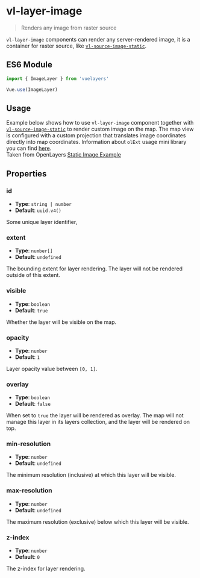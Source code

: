 # vl-layer-image

> Renders any image from raster source

`vl-layer-image` components can render any server-rendered image, it is a container for
raster source, like [`vl-source-image-static`](/docs/component/image-static-source.md).

## ES6 Module

```javascript
import { ImageLayer } from 'vuelayers'

Vue.use(ImageLayer)
```

## Usage

Example below shows how to use `vl-layer-image` component together with [`vl-source-image-static`](/docs/component/image-static-source.md)
to render custom image on the map. The map view is configured with a custom projection that translates image coordinates 
directly into map coordinates. Information about `olExt` usage mini library you can find [here](/docs/misc/ol-ext.md).   
Taken from OpenLayers [Static Image Example](http://openlayers.org/en/latest/examples/static-image.html) 

<vuep template="#usage-example"></vuep>

<script v-pre type="text/x-template" id="usage-example">
<template>
  <vl-map :load-tiles-while-animating="true" :load-tiles-while-interacting="true" style="height: 400px">
    <vl-view :projection="projection" :zoom.sync="zoom" :center.sync="center" :rotation.sync="rotation"></vl-view>

    <vl-layer-image id="xkcd">
      <vl-source-image-static :url="imgUrl" :size="imgSize" :extent="imgExtent" :projection="projection"
                              :attributions="imgCopyright"></vl-source-image-static>
    </vl-layer-image>
  </vl-map>
</template>

<script>
  // Map views always need a projection.  Here we just want to map image
  // coordinates directly to map coordinates, so we create a projection that uses
  // the image extent in pixels.
  let size = [1024, 968]
  let extent = [0, 0, ...size]
  // create custom projection for image 
  // NOTE: VueLayers.olExt available only in UMD build
  // in ES build it should be imported explicitly from 'vuelayers/lib/ol-ext'
  let customProj = new ol.proj.Projection({
    code: 'xkcd-image',
    units: 'pixels',
    extent,
  })
  // add it to the list of known projections
  ol.proj.addProjection(customProj)

  export default {
    data () {
      return { 
        zoom: 2,
        maxZoom: 8,
        center: [size[0] / 2, size[1] / 2],
        rotation: 0,
        projection: customProj.getCode(),
        imgUrl: 'https://imgs.xkcd.com/comics/online_communities.png',
        imgCopyright: '© <a href="http://xkcd.com/license.html">xkcd</a>',
        imgSize: size,
        imgExtent: extent,
      }
    },
  }
</script>
</script>

## Properties

### id

- **Type**: `string | number`
- **Default**: `uuid.v4()`

Some unique layer identifier,

### extent

- **Type**: `number[]`
- **Default**: `undefined`

The bounding extent for layer rendering. The layer will not be rendered outside of this extent.

### visible

- **Type**: `boolean`
- **Default**: `true`

Whether the layer will be visible on the map.

### opacity

- **Type**: `number`
- **Default**: `1`

Layer opacity value between `[0, 1]`.

### overlay

- **Type**: `boolean`
- **Default**: `false`

When set to `true` the layer will be rendered as overlay. The map will not manage this layer in its layers collection, 
and the layer will be rendered on top.

### min-resolution

- **Type**: `number`
- **Default**: `undefined`

The minimum resolution (inclusive) at which this layer will be visible.

### max-resolution

- **Type**: `number`
- **Default**: `undefined`

The maximum resolution (exclusive) below which this layer will be visible.

### z-index

- **Type**: `number`
- **Default**: `0`

The z-index for layer rendering.   
